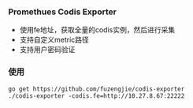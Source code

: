 ### Promethues Codis Exporter

* 使用fe地址，获取全量的codis实例，然后进行采集
* 支持自定义metric路径
* 支持用户密码验证


### 使用
```
go get https://github.com/fuzengjie/codis-exporter
./codis-exporter -codis.fe=http://10.27.8.67:22222
```
